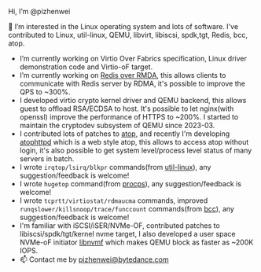 Hi, I’m @pizhenwei

👀 I’m interested in the Linux operating system and lots of software. I've contributed to Linux, util-linux, QEMU, libvirt, libiscsi, spdk,tgt, Redis, bcc, atop.
- I’m currently working on Virtio Over Fabrics specification, Linux driver demonstration code and Virtio-oF target.
- I’m currently working on [Redis over RMDA](https://github.com/redis/redis/pull/11182), this allows clients to communicate with Redis server by RDMA, it's possible to improve the QPS to ~300%.
- I developed virtio crypto kernel driver and QEMU backend, this allows guest to offload RSA/ECDSA to host. It's possible to let nginx(with openssl) improve the performance of HTTPS to ~200%. I started to maintain the cryptodev subsystem of QEMU since 2023-03.
- I contributed lots of patches to [atop](https://github.com/atoptool/atop), and recently I'm developing [atophttpd](https://github.com/pizhenwei/atophttpd) which is a web style atop, this allows to access atop without login, it's also possible to get system level/process level status of many servers in batch.
- I wrote `irqtop/lsirq/blkpr` commands(from [util-linux](https://github.com/util-linux/util-linux)), any suggestion/feedback is welcome!
- I wrote `hugetop` command(from [procps](https://gitlab.com/procps-ng/procps)), any suggestion/feedback is welcome!
- I wrote `tcprtt/virtiostat/rdmaucma` commands, improved `runqslower/killsnoop/trace/funccount` commands(from [bcc](https://github.com/iovisor/bcc)), any suggestion/feedback is welcome!
- I'm familiar with iSCSI/iSER/NVMe-OF, contributed patches to libiscsi/spdk/tgt/kernel nvme target, I also developed a user space NVMe-oF initiator [libnvmf](https://github.com/bytedance/libnvmf) which makes QEMU block as faster as ~200K IOPS.
- 📫 Contact me by pizhenwei@bytedance.com

<!---
pizhenwei/pizhenwei is a ✨ special ✨ repository because its `README.md` (this file) appears on your GitHub profile.
You can click the Preview link to take a look at your changes.
--->
